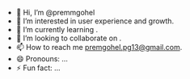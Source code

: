 - 👋 Hi, I’m @premmgohel
- 👀 I’m interested in user experience and growth.
- 🌱 I’m currently learning .
- 💞️ I’m looking to collaborate on .
- 📫 How to reach me premgohel.pg13@gmail.com.
- 😄 Pronouns: ...
- ⚡ Fun fact: ...

<!---
premmgohel/premmgohel is a ✨ special ✨ repository because its `README.md` (this file) appears on your GitHub profile.
You can click the Preview link to take a look at your changes.
--->
